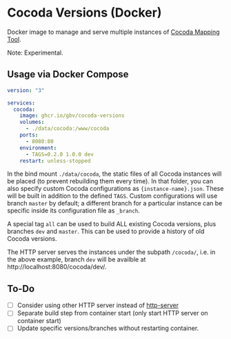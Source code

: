# Cocoda Versions (Docker)

Docker image to manage and serve multiple instances of [Cocoda Mapping Tool](https://github.com/gbv/cocoda).

Note: Experimental.

## Usage via Docker Compose

```yml
version: "3"

services:
  cocoda:
    image: ghcr.io/gbv/cocoda-versions
    volumes:
      - ./data/cocoda:/www/cocoda
    ports:
      - 8080:80
    environment:
      - TAGS=0.2.0 1.0.0 dev
    restart: unless-stopped
```

In the bind mount `./data/cocoda`, the static files of all Cocoda instances will be placed (to prevent rebuilding them every time). In that folder, you can also specify custom Cocoda configurations as `{instance-name}.json`. These will be built in addition to the defined `TAGS`. Custom configurations will use branch `master` by default; a different branch for a particular instance can be specific inside its configuration file as `_branch`.

A special tag `all` can be used to build ALL existing Cocoda versions, plus branches `dev` and `master`. This can be used to provide a history of old Cocoda versions.

The HTTP server serves the instances under the subpath `/cocoda/`, i.e. in the above example, branch `dev` will be availble at http://localhost:8080/cocoda/dev/.

## To-Do
- [ ] Consider using other HTTP server instead of [http-server](https://github.com/http-party/http-server)
- [ ] Separate build step from container start (only start HTTP server on container start)
- [ ] Update specific versions/branches without restarting container.
